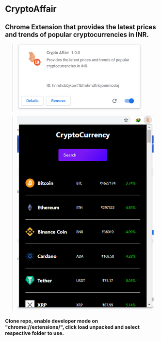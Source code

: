 # CryptoAffair
## Chrome Extension that provides the latest prices and trends of popular cryptocurrencies in INR.
>![alt text](https://github.com/JayGoyal96/CryptoAffair/blob/main/extension.PNG?raw=true)

>![alt text](https://github.com/JayGoyal96/CryptoAffair/blob/main/extension2.PNG?raw=true)

### Clone repo, enable developer mode on "chrome://extensions/", click load unpacked and select respective folder to use.
